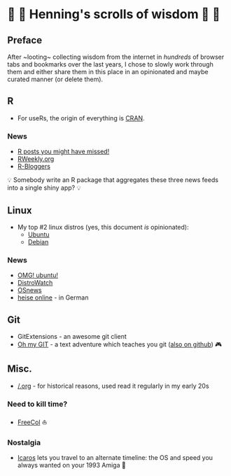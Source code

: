 # 📜 📜 Henning's scrolls of wisdom 📜 📜
## Preface
After ~looting~ collecting wisdom from the internet in *hundreds* of browser tabs and bookmarks over the last years, I chose to slowly work through them and either share them in this place in an opinionated and maybe curated manner (or delete them).

## R

* For useRs, the origin of everything is [CRAN](https://cran.r-project.org/).

### News

* [R posts you might have missed!](https://twitter.com/icymi_r)
* [RWeekly.org](https://rweekly.org/live)
* [R-Bloggers](https://www.r-bloggers.com/)

💡 Somebody write an R package that aggregates these three news feeds into a single shiny app? 💡

## Linux

* My top #2 linux distros (yes, this document *is* opinionated):
  * [Ubuntu](https://ubuntu.com/)
  * [Debian](https://www.debian.org/)

### News

* [OMG! ubuntu!](https://www.omgubuntu.co.uk/)
* [DistroWatch](https://distrowatch.com/)
* [OSnews](https://www.osnews.com/)
* [heise online](https://www.heise.de/thema/Linux-und-Open-Source) - in German

## Git

* GitExtensions - an awesome git client
* [Oh my GIT](https://ohmygit.org/) - a text adventure which teaches you git ([also on github](https://github.com/git-learning-game/oh-my-git)) 🎮

## Misc.

* [/.org](https://slashdot.org/) - for historical reasons, used read it regularly in my early 20s

### Need to kill time?
* [FreeCol](https://github.com/FreeCol/freecol) ⛵

### Nostalgia
* [Icaros](https://vmwaros.blogspot.com/p/download.html) lets you travel to an alternate timeline: the OS and speed you always wanted on your 1993 Amiga 🙂
